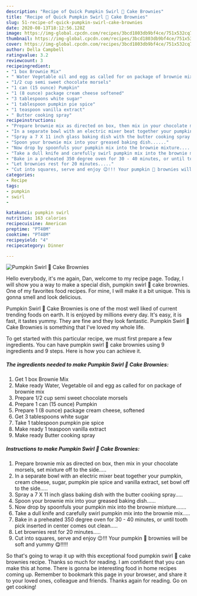 ```yaml
---
description: "Recipe of Quick Pumpkin Swirl 🎃 Cake Brownies"
title: "Recipe of Quick Pumpkin Swirl 🎃 Cake Brownies"
slug: 51-recipe-of-quick-pumpkin-swirl-cake-brownies
date: 2020-08-13T18:12:56.128Z
image: https://img-global.cpcdn.com/recipes/3bcd1803db9bf4ce/751x532cq70/pumpkin-swirl-🎃-cake-brownies-recipe-main-photo.jpg
thumbnail: https://img-global.cpcdn.com/recipes/3bcd1803db9bf4ce/751x532cq70/pumpkin-swirl-🎃-cake-brownies-recipe-main-photo.jpg
cover: https://img-global.cpcdn.com/recipes/3bcd1803db9bf4ce/751x532cq70/pumpkin-swirl-🎃-cake-brownies-recipe-main-photo.jpg
author: Della Campbell
ratingvalue: 3.2
reviewcount: 3
recipeingredient:
- "1 box Brownie Mix"
- " Water Vegetable oil and egg as called for on package of brownie mix"
- "1/2 cup semi sweet chocolate morsels"
- "1 can (15 ounce) Pumpkin"
- "1 (8 ounce) package cream cheese softened"
- "3 tablespoons white sugar"
- "1 tablespoon pumpkin pie spice"
- "1 teaspoon vanilla extract"
- " Butter cooking spray"
recipeinstructions:
- "Prepare brownie mix as directed on box, then mix in your chocolate morsels, set mixture off to the side....."
- "In a separate bowl with an electric mixer beat together your pumpkin, cream cheese, sugar, pumpkin pie spice and vanilla extract, set bowl off to the side....."
- "Spray a 7 X 11 inch glass baking dish with the butter cooking spray....."
- "Spoon your brownie mix into your greased baking dish......"
- "Now drop by spoonfuls your pumpkin mix into the brownie mixture......."
- "Take a dull knife and carefully swirl pumpkin mix into the brownie mix....."
- "Bake in a preheated 350 degree oven for 30 - 40 minutes, or until tooth pick inserted in center comes out clean....."
- "Let brownies rest for 20 minutes....."
- "Cut into squares, serve and enjoy 😉!!! Your pumpkin 🎃 brownies will be soft and yummy 😋!!!!!"
categories:
- Recipe
tags:
- pumpkin
- swirl
- 

katakunci: pumpkin swirl  
nutrition: 163 calories
recipecuisine: American
preptime: "PT40M"
cooktime: "PT48M"
recipeyield: "4"
recipecategory: Dinner

---
```



![Pumpkin Swirl 🎃 Cake Brownies](https://img-global.cpcdn.com/recipes/3bcd1803db9bf4ce/751x532cq70/pumpkin-swirl-🎃-cake-brownies-recipe-main-photo.jpg)

Hello everybody, it's me again, Dan, welcome to my recipe page. Today, I will show you a way to make a special dish, pumpkin swirl 🎃 cake brownies. One of my favorites food recipes. For mine, I will make it a bit unique. This is gonna smell and look delicious.



Pumpkin Swirl 🎃 Cake Brownies is one of the most well liked of current trending foods on earth. It is enjoyed by millions every day. It's easy, it is fast, it tastes yummy. They are fine and they look fantastic. Pumpkin Swirl 🎃 Cake Brownies is something that I've loved my whole life.


To get started with this particular recipe, we must first prepare a few ingredients. You can have pumpkin swirl 🎃 cake brownies using 9 ingredients and 9 steps. Here is how you can achieve it.

<!--inarticleads1-->

##### The ingredients needed to make Pumpkin Swirl 🎃 Cake Brownies:

1. Get 1 box Brownie Mix
1. Make ready  Water, Vegetable oil and egg as called for on package of brownie mix
1. Prepare 1/2 cup semi sweet chocolate morsels
1. Prepare 1 can (15 ounce) Pumpkin
1. Prepare 1 (8 ounce) package cream cheese, softened
1. Get 3 tablespoons white sugar
1. Take 1 tablespoon pumpkin pie spice
1. Make ready 1 teaspoon vanilla extract
1. Make ready  Butter cooking spray




<!--inarticleads2-->

##### Instructions to make Pumpkin Swirl 🎃 Cake Brownies:

1. Prepare brownie mix as directed on box, then mix in your chocolate morsels, set mixture off to the side.....
1. In a separate bowl with an electric mixer beat together your pumpkin, cream cheese, sugar, pumpkin pie spice and vanilla extract, set bowl off to the side.....
1. Spray a 7 X 11 inch glass baking dish with the butter cooking spray.....
1. Spoon your brownie mix into your greased baking dish......
1. Now drop by spoonfuls your pumpkin mix into the brownie mixture.......
1. Take a dull knife and carefully swirl pumpkin mix into the brownie mix.....
1. Bake in a preheated 350 degree oven for 30 - 40 minutes, or until tooth pick inserted in center comes out clean.....
1. Let brownies rest for 20 minutes.....
1. Cut into squares, serve and enjoy 😉!!! Your pumpkin 🎃 brownies will be soft and yummy 😋!!!!!




So that's going to wrap it up with this exceptional food pumpkin swirl 🎃 cake brownies recipe. Thanks so much for reading. I am confident that you can make this at home. There is gonna be interesting food in home recipes coming up. Remember to bookmark this page in your browser, and share it to your loved ones, colleague and friends. Thanks again for reading. Go on get cooking!
